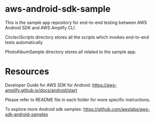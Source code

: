 # aws-android-sdk-sample
This is the sample app repository for end-to-end testing between AWS Android SDK and AWS Amplify CLI.

CircleciScripts directory stores all the scripts which invokes end-to-end tests automatically

PhotoAlbumSample directory stores all related to the sample app.

# Resources

Developer Guide for AWS SDK for Android: https://aws-amplify.github.io/docs/android/start

Please refer to README file in each folder for more specific instructions.

To explore more Android sdk samples: https://github.com/awslabs/aws-sdk-android-samples
